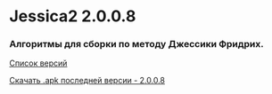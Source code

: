 # Jessica2 2.0.0.8
### Алгоритмы для сборки по методу Джессики Фридрих.


[Список версий](./VERSION.md)

[Скачать .apk последней версии - 2.0.0.8](./apks/Jessica2-v2.0.0.8.apk)

<!--![alt tag](fon3.png)-->
